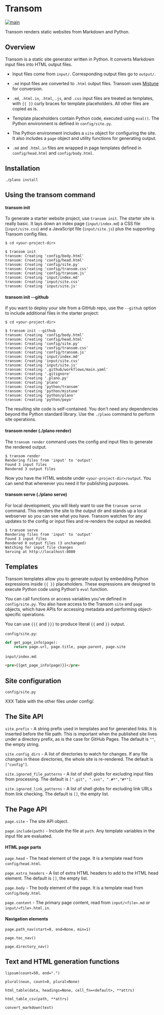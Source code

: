 # Transom

[![main](https://github.com/ssorj/transom/workflows/main/badge.svg)](https://github.com/ssorj/transom/actions?query=workflow%3Amain)

Transom renders static websites from Markdown and Python.

## Overview

Transom is a static site generator written in Python.  It converts
Markdown input files into HTML output files.

- Input files come from `input/`.  Corresponding output files go to
  `output/`.

- `.md` input files are converted to `.html` output files.  Transom
  uses [Mistune][mistune] for conversion.

- `.md`, `.html.in`, `.html`, `.js`, and `.css` input files are
  treated as templates, with `{{ }}` curly braces for template
  placeholders.  All other files are copied as is.

- Template placeholders contain Python code, executed using `eval()`.
  The Python environment is defined in `config/site.py`.

- The Python environment includes a `site` object for configuring the
  site.  It also includes a `page` object and utility functions for
  generating output.

- `.md` and `.html.in` files are wrapped in page templates defined in
  `config/head.html` and `config/body.html`.

[mistune]: https://github.com/lepture/mistune

## Installation

~~~
./plano install
~~~

## Using the transom command

#### transom init

To generate a starter website project, use `transom init`.  The
starter site is really basic.  It lays down an index page
(`input/index.md`) a CSS file (`input/site.css`) and a JavaScript file
(`input/site.js`) plus the supporting Transom config files.

~~~ console
$ cd <your-project-dir>

$ transom init
transom: Creating 'config/body.html'
transom: Creating 'config/head.html'
transom: Creating 'config/site.py'
transom: Creating 'config/transom.css'
transom: Creating 'config/transom.js'
transom: Creating 'input/index.md'
transom: Creating 'input/site.css'
transom: Creating 'input/site.js'
~~~

#### transom init --github

If you want to deploy your site from a GitHub repo, use the `--github`
option to include additional files in the starter project:

~~~ console
$ cd <your-project-dir>

$ transom init --github
transom: Creating 'config/body.html'
transom: Creating 'config/head.html'
transom: Creating 'config/site.py'
transom: Creating 'config/transom.css'
transom: Creating 'config/transom.js'
transom: Creating 'input/index.md'
transom: Creating 'input/site.css'
transom: Creating 'input/site.js'
transom: Creating '.github/workflows/main.yaml'
transom: Creating '.gitignore'
transom: Creating '.plano.py'
transom: Creating 'plano'
transom: Creating 'python/transom'
transom: Creating 'python/mistune'
transom: Creating 'python/plano'
transom: Creating 'python/poyo'
~~~

The resulting site code is self-contained.  You don't need any
dependencies beyond the Python standard library.  Use the `./plano`
command to perform site operations.

<!-- How to set up GitHub Pages to use this -->

#### transom render (./plano render)

The `transom render` command uses the config and input files to
generate the rendered output.

~~~ console
$ transom render
Rendering files from 'input' to 'output'
Found 3 input files
Rendered 3 output files
~~~

Now you have the HTML website under `<your-project-dir>/output`.  You
can send that whereever you need it for publishing purposes.

#### transom serve (./plano serve)

For local development, you will likely want to use the `transom serve`
command.  This renders the site to the output dir and stands up a
local webserver so you can see what you have.  Transom watches for any
updates to the config or input files and re-renders the output as
needed.

~~~ console
$ transom serve
Rendering files from 'input' to 'output'
Found 3 input files
Rendered 0 output files (3 unchanged)
Watching for input file changes
Serving at http://localhost:8080
~~~

<!-- XXX Site checks for files and links -->

<!-- ## Page metadata -->
<!-- ## Using Plano project commands -->
<!-- ## Project commands -->
<!-- Once you have set up the project, you can use the `./plano` command in -->
<!-- the root of the project to perform project tasks.  It accepts a -->
<!-- subcommand.  Use `./plano --help` to list the available commands. -->

<!-- ## Site configuration -->

<!-- ## Page configuration (YAML header) -->

<!-- (./plano serve) -->
<!-- Explain plano, the command runner - think Make but Python-centric -->

<!-- ## The rendering process -->

## Templates

Transom templates allow you to generate output by embedding Python
expressions inside `{{ }}` placeholders.  These expressions are
designed to execute Python code using Python's `eval` function.

You can call functions or access variables you've defined in
`config/site.py`.  You also have access to the Transom `site` and
`page` objects, which have APIs for accessing metadata and performing
object-specific operations.

You can use `{{{` and `}}}` to produce literal `{{` and `}}` output.

`config/site.py`:

~~~ python
def get_page_info(page):
    return page.url, page.title, page.parent, page.site
~~~

`input/index.md`:

~~~ html
<pre>{{get_page_info(page)}}</pre>
~~~

## Site configuration

`config/site.py`

XXX Table with the other files under config/.

## The Site API

`site.prefix` - A string prefix used in templates and for generated
links.  It is inserted before the file path.  This is important when
the published site lives under a directory prefix, as is the case for
GitHub Pages.  The default is `""`, the empty string.

`site.config_dirs` - A list of directories to watch for changes.  If
any file changes in these directories, the whole site is re-rendered.
The default is `["config"]`.

`site.ignored_file_patterns` - A list of shell globs for excluding
input files from processing.  The default is `[".git", ".svn", ".#*","#*"]`.

`site.ignored_link_patterns` - A list of shell globs for excluding
link URLs from link checking.  The default is `[]`, the empty list.

## The Page API

`page.site` - The site API object.

`page.include(path)` - Include the file at `path`.  Any template
variables in the input file are evaluated.

#### HTML page parts

<!-- How are these used? XXX -->

`page.head` - The head element of the page.  It is a template read
from `config/head.html`.

`page.extra_headers` - A list of extra HTML headers to add to the
HTML head element.  The default is `[]`, the empty list.

`page.body` - The body element of the page.  It is a template read
from `config/body.html`.

`page.content` - The primary page content, read from `input/<file>.md`
or `input/<file>.html.in`.

#### Navigation elements

`page.path_nav(start=0, end=None, min=1)`

`page.toc_nav()`

`page.directory_nav()`

## Text and HTML generation functions

`lipsum(count=50, end=".")`

`plural(noun, count=0, plural=None)`

`html_table(data, headings=None, cell_fn=<default>, **attrs)`

`html_table_csv(path, **attrs)`

`convert_markdown(text)`
